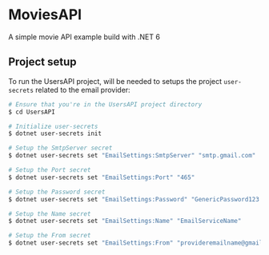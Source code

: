 # MoviesAPI

A simple movie API example build with .NET 6

## Project setup

To run the UsersAPI project, will be needed to setups the project `user-secrets` related to the email provider:

``` bash
# Ensure that you're in the UsersAPI project directory
$ cd UsersAPI

# Initialize user-secrets
$ dotnet user-secrets init

# Setup the SmtpServer secret
$ dotnet user-secrets set "EmailSettings:SmtpServer" "smtp.gmail.com"

# Setup the Port secret
$ dotnet user-secrets set "EmailSettings:Port" "465"

# Setup the Password secret
$ dotnet user-secrets set "EmailSettings:Password" "GenericPassword123!"

# Setup the Name secret
$ dotnet user-secrets set "EmailSettings:Name" "EmailServiceName"

# Setup the From secret
$ dotnet user-secrets set "EmailSettings:From" "provideremailname@gmail.com"
```